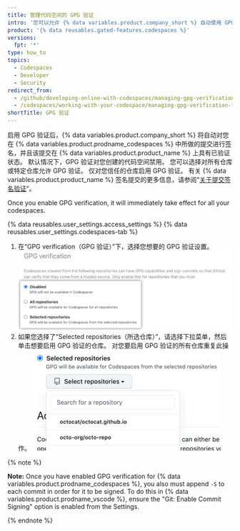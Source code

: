 ```yaml
---
title: 管理代码空间的 GPG 验证
intro: '您可以允许 {% data variables.product.company_short %} 自动使用 GPG 对在代码空间中所做的提交进行签名，以便其他人可以确信更改来自受信任的源。'
product: '{% data reusables.gated-features.codespaces %}'
versions:
  fpt: '*'
type: how_to
topics:
  - Codespaces
  - Developer
  - Security
redirect_from:
  - /github/developing-online-with-codespaces/managing-gpg-verification-for-codespaces
  - /codespaces/working-with-your-codespace/managing-gpg-verification-for-codespaces
shortTitle: GPG 验证
---
```


 

启用 GPG 验证后，{% data variables.product.company_short %} 将自动对您在 {% data variables.product.prodname_codespaces %} 中所做的提交进行签名，并且该提交在 {% data variables.product.product_name %} 上具有已验证状态。 默认情况下，GPG 验证对您创建的代码空间禁用。 您可以选择对所有仓库或特定仓库允许 GPG 验证。 仅对您信任的仓库启用 GPG 验证。 有关 {% data variables.product.product_name %} 签名提交的更多信息，请参阅“[关于提交签名验证](/github/authenticating-to-github/about-commit-signature-verification)”。

Once you enable GPG verification, it will immediately take effect for all your codespaces.

{% data reusables.user_settings.access_settings %}
{% data reusables.user_settings.codespaces-tab %}
1. 在“GPG verification（GPG 验证）”下，选择您想要的 GPG 验证设置。 ![管理 GPG 验证的单选按钮](/assets/images/help/settings/codespaces-gpg-verification-radio-buttons.png)
1. 如果您选择了“Selected repositories（所选仓库）”，请选择下拉菜单，然后单击想要启用 GPG 验证的仓库。 对您要启用 GPG 验证的所有仓库重复此操作。 !["所选仓库" 下拉菜单](/assets/images/help/settings/codespaces-gpg-verification-repository-drop-down.png)


{% note %}

**Note:** Once you have enabled GPG verification for {% data variables.product.prodname_codespaces %}, you also must append `-S` to each commit in order for it to be signed. To do this in {% data variables.product.prodname_vscode %}, ensure the "Git: Enable Commit Signing" option is enabled from the Settings.

{% endnote %}
